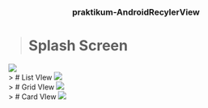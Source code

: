 <h3 align=center>praktikum-AndroidRecylerView</h3>

> # Splash Screen
<img src="https://github.com/r3nyah/praktikum-AndroidViewAndViews/blob/master/Assets/Screenshot_2022-03-30-09-08-09-559_www.smktelkommlg.myrecyclerview.jpg?raw=true">
<br>
> # List VIew
<img src="https://github.com/r3nyah/praktikum-AndroidViewAndViews/blob/master/Assets/Screenshot_2022-03-30-09-08-12-972_www.smktelkommlg.myrecyclerview.jpg?raw=true">
<br>
> # Grid VIew
<img src="https://github.com/r3nyah/praktikum-AndroidViewAndViews/blob/master/Assets/Screenshot_2022-03-30-09-08-16-542_www.smktelkommlg.myrecyclerview.jpg?raw=true">
<br>
> # Card VIew
<img src="https://github.com/r3nyah/praktikum-AndroidViewAndViews/blob/master/Assets/Screenshot_2022-03-30-09-08-22-103_www.smktelkommlg.myrecyclerview.jpg?raw=true">
<br>
